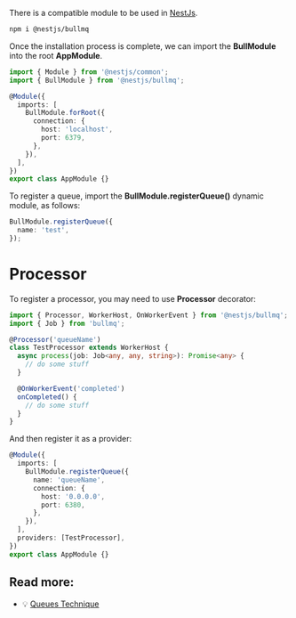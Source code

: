 There is a compatible module to be used in [NestJs](https://github.com/nestjs/nest).

```bash
npm i @nestjs/bullmq
```

Once the installation process is complete, we can import the **BullModule** into the root **AppModule**.

```typescript
import { Module } from '@nestjs/common';
import { BullModule } from '@nestjs/bullmq';

@Module({
  imports: [
    BullModule.forRoot({
      connection: {
        host: 'localhost',
        port: 6379,
      },
    }),
  ],
})
export class AppModule {}
```

To register a queue, import the **BullModule.registerQueue()** dynamic module, as follows:

```typescript
BullModule.registerQueue({
  name: 'test',
});
```

# Processor

To register a processor, you may need to use **Processor** decorator:

```typescript
import { Processor, WorkerHost, OnWorkerEvent } from '@nestjs/bullmq';
import { Job } from 'bullmq';

@Processor('queueName')
class TestProcessor extends WorkerHost {
  async process(job: Job<any, any, string>): Promise<any> {
    // do some stuff
  }

  @OnWorkerEvent('completed')
  onCompleted() {
    // do some stuff
  }
}
```

And then register it as a provider:

```typescript
@Module({
  imports: [
    BullModule.registerQueue({
      name: 'queueName',
      connection: {
        host: '0.0.0.0',
        port: 6380,
      },
    }),
  ],
  providers: [TestProcessor],
})
export class AppModule {}
```

## Read more:

- 💡 [Queues Technique](https://docs.nestjs.com/techniques/queues)
